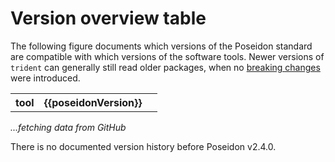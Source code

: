 # Version overview table

The following figure documents which versions of the Poseidon standard are compatible with which versions of the software tools. Newer versions of `trident` can generally still read older packages, when no [breaking changes](changelog.md) were introduced.

<script>
  Vue.createApp({
    data () {
     return {
        versionTableRows: null,
        tools: null,
        poseidonVersions: null
      }
    },
    async mounted () {
      const response = await fetch(
        "https://raw.githubusercontent.com/poseidon-framework/poseidon-framework.github.io/master/version_table_figure/version_table.tsv"
      );
      const versionTableTSVData = await response.text();
      this.versionTableRows = this.parseTSV(versionTableTSVData);
      this.tools = this.versionTableRows.map((row) => row.tool).filter((x, i, a) => a.indexOf(x) == i).sort()
      this.poseidonVersions = this.versionTableRows.map((row) => row.poseidonVersion).filter((x, i, a) => a.indexOf(x) == i).sort()
    },
    methods: {
      parseTSV(csvData) {
        const lines = csvData.split("\n");
        const headers = lines[0].split("\t");
        const rows = [];
        for (let i = 1; i < lines.length; i++) {
          const values = lines[i].split("\t");
          if (values.length !== headers.length) continue;
          const row = {};
          for (let j = 0; j < headers.length; j++) {
            row[headers[j]] = values[j];
          }
          rows.push(row);
        }
        return rows;
      }
    }
  }).mount('#versionFileViewer');
</script>

<div id="versionFileViewer">

<div v-if="versionTableRows">
    <table>
      <thead>
        <tr>
        	<th>tool</th>
        	<th v-for="poseidonVersion in poseidonVersions">{{poseidonVersion}}<th>
        </tr>
      </thead>
      <tbody>
      <tr v-for="versionTableRow in versionTableRows">
<!--         <td>
          <div style="max-width: 15ch;word-wrap:break-word;">
            {{ymlDefFileRow.field}}<sup v-if="ymlDefFileRow.mandatory == 'TRUE'">*</sup>
          </div>
        </td>
        <td>
          <div>
            {{ymlDefFileRow.description}}
          </div>
          <div v-if="ymlDefFileRow.parent">
            <u>subfield of:</u> {{ymlDefFileRow.parent}}
          </div>
          <div v-if="ymlDefFileRow.type">
            <u>type:</u> {{ymlDefFileRow.type}}
          </div>
          <div v-if="ymlDefFileRow.format">
            <u>format:</u> {{ymlDefFileRow.format}}
          </div>
        </td> -->
      </tr>
      </tbody>
    </table>
  </div>
  <div v-else><i>...fetching data from GitHub</i></div>

</div>

There is no documented version history before Poseidon v2.4.0.
